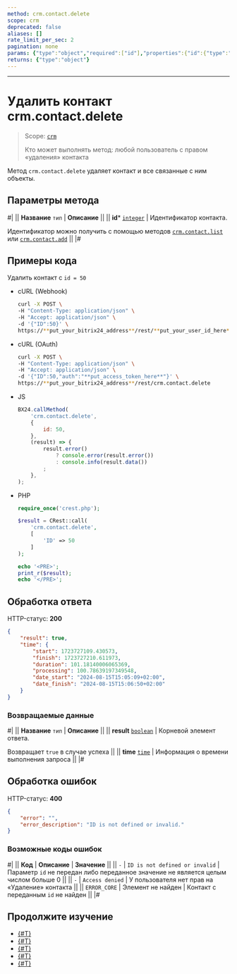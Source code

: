 ```yaml
---
method: crm.contact.delete
scope: crm
deprecated: false
aliases: []
rate_limit_per_sec: 2
pagination: none
params: {"type":"object","required":["id"],"properties":{"id":{"type":"integer"}}}
returns: {"type":"object"}
---
```



---

# Удалить контакт crm.contact.delete

> Scope: [`crm`](../../scopes/permissions.md)
>
> Кто может выполнять метод: любой пользователь с правом «удаления» контакта

Метод `crm.contact.delete` удаляет контакт и все связанные с ним объекты.

## Параметры метода



#|
|| **Название**
`тип` | **Описание** ||
|| **id***
[`integer`][1] | Идентификатор контакта. 

Идентификатор можно получить с помощью методов [`crm.contact.list`](crm-contact-list.md) или [`crm.contact.add`](crm-contact-add.md) ||
|#

## Примеры кода



Удалить контакт с `id = 50`



- cURL (Webhook)

    ```bash
    curl -X POST \
    -H "Content-Type: application/json" \
    -H "Accept: application/json" \
    -d '{"ID":50}' \
    https://**put_your_bitrix24_address**/rest/**put_your_user_id_here**/**put_your_webbhook_here**/crm.contact.delete
    ```

- cURL (OAuth)

    ```bash
    curl -X POST \
    -H "Content-Type: application/json" \
    -H "Accept: application/json" \
    -d '{"ID":50,"auth":"**put_access_token_here**"}' \
    https://**put_your_bitrix24_address**/rest/crm.contact.delete
    ```

- JS

    ```js
    BX24.callMethod(
        'crm.contact.delete',
        {
            id: 50,
        },
        (result) => {
            result.error()
                ? console.error(result.error())
                : console.info(result.data())
            ;
        },
    );
    ```

- PHP

    ```php
    require_once('crest.php');

    $result = CRest::call(
        'crm.contact.delete',
        [
            'ID' => 50
        ]
    );

    echo '<PRE>';
    print_r($result);
    echo '</PRE>';
    ```



## Обработка ответа

HTTP-статус: **200**

```json
{
    "result": true,
    "time": {
        "start": 1723727109.430573,
        "finish": 1723727210.611973,
        "duration": 101.18140006065369,
        "processing": 100.78639197349548,
        "date_start": "2024-08-15T15:05:09+02:00",
        "date_finish": "2024-08-15T15:06:50+02:00"
    }
}
```

### Возвращаемые данные

#|
|| **Название**
`тип` | **Описание** ||
|| **result**
[`boolean`][1] | Корневой элемент ответа.

Возвращает `true` в случае успеха ||
|| **time**
[`time`](../../data-types.md#time) | Информация о времени выполнения запроса ||
|#

## Обработка ошибок

HTTP-статус: **400**

```json
{
    "error": "",
    "error_description": "ID is not defined or invalid."
}
```



### Возможные коды ошибок

#|
|| **Код** | **Описание** | **Значение** ||
|| `-`     | `ID is not defined or invalid` | Параметр `id` не передан либо переданное значение не является целым числом больше 0 ||
|| `-`     | `Access denied` | У пользователя нет прав на «Удаление» контакта ||
|| `ERROR_CORE` | Элемент не найден | Контакт с переданным `id` не найден ||
|#



## Продолжите изучение

- [{#T}](./crm-contact-add.md)
- [{#T}](./crm-contact-update.md)
- [{#T}](./crm-contact-get.md)
- [{#T}](./crm-contact-list.md)
- [{#T}](./crm-contact-fields.md)

[1]: ../../data-types.md

